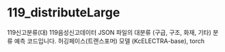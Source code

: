 # 119_distributeLarge
119신고분류(대)
119음성신고데이터 JSON 파일의 대분류 (구급, 구조, 화재, 기타) 분류 예측 코드입니다.
허깅페이스(트랜스포머) 모델 (KcELECTRA-base), torch
